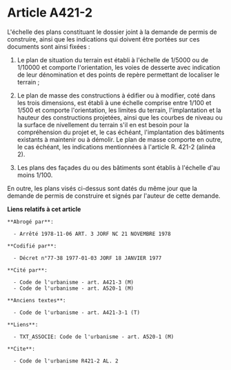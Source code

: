 # Article A421-2

L'échelle des plans constituant le dossier joint à la demande de permis de construire, ainsi que les indications qui doivent
être portées sur ces documents sont ainsi fixées :

1. Le plan de situation du terrain est établi à l'échelle de 1/5000 ou de 1/10000 et comporte l'orientation, les voies de
desserte avec indication de leur dénomination et des points de repère permettant de localiser le terrain ;

2. Le plan de masse des constructions à édifier ou à modifier, coté dans les trois dimensions, est établi à une échelle
comprise entre 1/100 et 1/500 et comporte l'orientation, les limites du terrain, l'implantation et la hauteur des
constructions projetées, ainsi que les courbes de niveau ou la surface de nivellement du terrain s'il en est besoin pour la
compréhension du projet et, le cas échéant, l'implantation des bâtiments existants à maintenir ou à démolir. Le plan de masse
comporte en outre, le cas échéant, les indications mentionnées à l'article R. 421-2 (alinéa 2).

3. Les plans des façades du ou des bâtiments sont établis à l'échelle d'au moins 1/100.

En outre, les plans visés ci-dessus sont datés du même jour que la demande de permis de construire et signés par l'auteur de
cette demande.

**Liens relatifs à cet article**

	**Abrogé par**:

	  - Arrêté 1978-11-06 ART. 3 JORF NC 21 NOVEMBRE 1978

	**Codifié par**:

	  - Décret n°77-38 1977-01-03 JORF 18 JANVIER 1977

	**Cité par**:

	  - Code de l'urbanisme - art. A421-3 (M)
	  - Code de l'urbanisme - art. A520-1 (M)

	**Anciens textes**:

	  - Code de l'urbanisme - art. A421-3-1 (T)

	**Liens**:

	  - TXT_ASSOCIE: Code de l'urbanisme - art. A520-1 (M)

	**Cite**:

	  - Code de l'urbanisme R421-2 AL. 2
